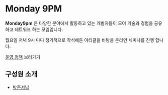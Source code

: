 # Monday 9PM

**Monday9pm** 은 다양한 분야에서 활동하고 있는 개발자들이 모여 기술과 경험을 공유하고 네트워크 하는 모임입니다.

월요일 저녁 9시 마다 정기적으로 작석해둔 아티클을 바탕을 온라인 세미나를 진행 합니다.

[운영 정책](https://github.com/monday9pm/.github/blob/main/operation/README.md) 보러가기

## 구성원 소개

- [박준서님](https://github.com/monday9pm/.github/blob/main/profile/members/JunseoPark.md)
